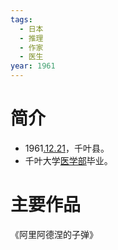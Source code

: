 ```yaml
---
tags:
  - 日本
  - 推理
  - 作家
  - 医生
year: 1961
---
```

# 简介

- 1961[.12.21](2024-12-21.md)，千叶县。
- 千叶大学[医学部](医学部.md)毕业。
# 主要作品

《阿里阿德涅的子弹》
